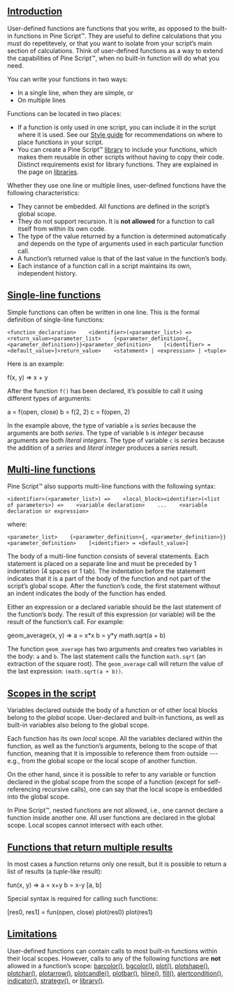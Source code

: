 ## [Introduction](https://www.tradingview.com/pine-script-docs/language/user-defined-functions/#introduction)

User-defined functions are functions that you write, as opposed to the built-in functions in Pine Script™. They are useful to define calculations that you must do repetitevely, or that you want to isolate from your script’s main section of calculations. Think of user-defined functions as a way to extend the capabilities of Pine Script™, when no built-in function will do what you need.

You can write your functions in two ways:

-   In a single line, when they are simple, or
-   On multiple lines

Functions can be located in two places:

-   If a function is only used in one script, you can include it in the script where it is used. See our [Style guide](https://www.tradingview.com/pine-script-docs/writing/style-guide/#function_declarations) for recommendations on where to place functions in your script.
-   You can create a Pine Script™ [library](https://www.tradingview.com/pine-script-docs/concepts/libraries/) to include your functions, which makes them reusable in other scripts without having to copy their code. Distinct requirements exist for library functions. They are explained in the page on [libraries](https://www.tradingview.com/pine-script-docs/concepts/libraries/).

Whether they use one line or multiple lines, user-defined functions have the following characteristics:

-   They cannot be embedded. All functions are defined in the script’s global scope.
-   They do not support recursion. It is **not allowed** for a function to call itself from within its own code.
-   The type of the value returned by a function is determined automatically and depends on the type of arguments used in each particular function call.
-   A function’s returned value is that of the last value in the function’s body.
-   Each instance of a function call in a script maintains its own, independent history.

## [Single-line functions](https://www.tradingview.com/pine-script-docs/language/user-defined-functions/#single-line-functions)

Simple functions can often be written in one line. This is the formal definition of single-line functions:

```
<function_declaration>    <identifier>(<parameter_list>) => <return_value><parameter_list>    {<parameter_definition>{, <parameter_definition>}}<parameter_definition>    [<identifier> = <default_value>]<return_value>    <statement> | <expression> | <tuple>
```

Here is an example:

f(x, y) => x + y

After the function `f()` has been declared, it’s possible to call it using different types of arguments:

a = f(open, close) b = f(2, 2) c = f(open, 2)

In the example above, the type of variable `a` is _series_ because the arguments are both _series_. The type of variable `b` is _integer_ because arguments are both _literal integers_. The type of variable `c` is _series_ because the addition of a _series_ and _literal integer_ produces a _series_ result.

## [Multi-line functions](https://www.tradingview.com/pine-script-docs/language/user-defined-functions/#multi-line-functions)

Pine Script™ also supports multi-line functions with the following syntax:

```
<identifier>(<parameter_list>) =>    <local_block><identifier>(<list of parameters>) =>    <variable declaration>    ...    <variable declaration or expression>
```

where:

```
<parameter_list>    {<parameter_definition>{, <parameter_definition>}}<parameter_definition>    [<identifier> = <default_value>]
```

The body of a multi-line function consists of several statements. Each statement is placed on a separate line and must be preceded by 1 indentation (4 spaces or 1 tab). The indentation before the statement indicates that it is a part of the body of the function and not part of the script’s global scope. After the function’s code, the first statement without an indent indicates the body of the function has ended.

Either an expression or a declared variable should be the last statement of the function’s body. The result of this expression (or variable) will be the result of the function’s call. For example:

geom\_average(x, y) => a = x\*x b = y\*y math.sqrt(a + b)

The function `geom_average` has two arguments and creates two variables in the body: `a` and `b`. The last statement calls the function `math.sqrt` (an extraction of the square root). The `geom_average` call will return the value of the last expression: `(math.sqrt(a + b))`.

## [Scopes in the script](https://www.tradingview.com/pine-script-docs/language/user-defined-functions/#scopes-in-the-script)

Variables declared outside the body of a function or of other local blocks belong to the _global_ scope. User-declared and built-in functions, as well as built-in variables also belong to the global scope.

Each function has its own _local_ scope. All the variables declared within the function, as well as the function’s arguments, belong to the scope of that function, meaning that it is impossible to reference them from outside --- e.g., from the global scope or the local scope of another function.

On the other hand, since it is possible to refer to any variable or function declared in the global scope from the scope of a function (except for self-referencing recursive calls), one can say that the local scope is embedded into the global scope.

In Pine Script™, nested functions are not allowed, i.e., one cannot declare a function inside another one. All user functions are declared in the global scope. Local scopes cannot intersect with each other.

## [Functions that return multiple results](https://www.tradingview.com/pine-script-docs/language/user-defined-functions/#functions-that-return-multiple-results)

In most cases a function returns only one result, but it is possible to return a list of results (a _tuple_\-like result):

fun(x, y) => a = x+y b = x-y \[a, b\]

Special syntax is required for calling such functions:

\[res0, res1\] = fun(open, close) plot(res0) plot(res1)

## [Limitations](https://www.tradingview.com/pine-script-docs/language/user-defined-functions/#limitations)

User-defined functions can contain calls to most built-in functions within their local scopes. However, calls to any of the following functions are **not** allowed in a function’s scope: [barcolor()](https://www.tradingview.com/pine-script-reference/v6/#fun_barcolor), [bgcolor()](https://www.tradingview.com/pine-script-reference/v6/#fun_bgcolor), [plot()](https://www.tradingview.com/pine-script-reference/v6/#fun_plot), [plotshape()](https://www.tradingview.com/pine-script-reference/v6/#fun_plotshape), [plotchar()](https://www.tradingview.com/pine-script-reference/v6/#fun_plotchar), [plotarrow()](https://www.tradingview.com/pine-script-reference/v6/#fun_plotarrow), [plotcandle()](https://www.tradingview.com/pine-script-reference/v6/#fun_plotcandle), [plotbar()](https://www.tradingview.com/pine-script-reference/v6/#fun_plotbar), [hline()](https://www.tradingview.com/pine-script-reference/v6/#fun_hline), [fill()](https://www.tradingview.com/pine-script-reference/v6/#fun_fill), [alertcondition()](https://www.tradingview.com/pine-script-reference/v6/#fun_alertcondition), [indicator()](https://www.tradingview.com/pine-script-reference/v6/#fun_indicator), [strategy()](https://www.tradingview.com/pine-script-reference/v6/#fun_strategy), or [library()](https://www.tradingview.com/pine-script-reference/v6/#fun_library).